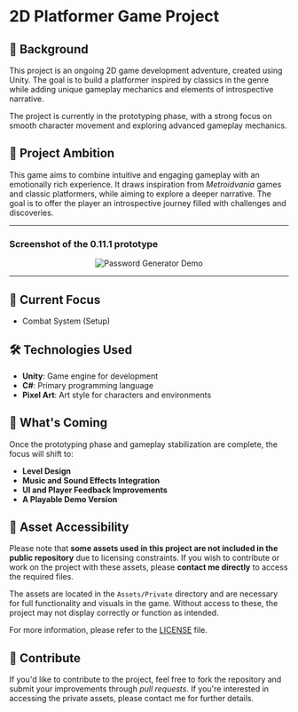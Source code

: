 # 2D Platformer Game Project

## 🌟 Background

This project is an ongoing 2D game development adventure, created using Unity. The goal is to build a platformer inspired by classics in the genre while adding unique gameplay mechanics and elements of introspective narrative.

The project is currently in the prototyping phase, with a strong focus on smooth character movement and exploring advanced gameplay mechanics.

## 🚀 Project Ambition

This game aims to combine intuitive and engaging gameplay with an emotionally rich experience. It draws inspiration from *Metroidvania* games and classic platformers, while aiming to explore a deeper narrative. The goal is to offer the player an introspective journey filled with challenges and discoveries.

---

### Screenshot of the 0.11.1 prototype

<p align="center">
  <img src="Demo/Platformer_2D_XBObnUPEsC.gif" alt="Password Generator Demo" />
</p>

---

## 🎯 Current Focus

- Combat System (Setup)

## 🛠️ Technologies Used

- **Unity**: Game engine for development
- **C#**: Primary programming language
- **Pixel Art**: Art style for characters and environments

## 🔮 What's Coming

Once the prototyping phase and gameplay stabilization are complete, the focus will shift to:
- **Level Design**
- **Music and Sound Effects Integration**
- **UI and Player Feedback Improvements**
- **A Playable Demo Version**

## 📁 Asset Accessibility

Please note that **some assets used in this project are not included in the public repository** due to licensing constraints. If you wish to contribute or work on the project with these assets, please **contact me directly** to access the required files.

The assets are located in the `Assets/Private` directory and are necessary for full functionality and visuals in the game. Without access to these, the project may not display correctly or function as intended.

For more information, please refer to the [LICENSE](./LICENSE.md) file.

## 🤝 Contribute

If you'd like to contribute to the project, feel free to fork the repository and submit your improvements through *pull requests*. If you're interested in accessing the private assets, please contact me for further details.
